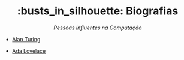 <h1 align="center"> :busts_in_silhouette: Biografias</h1>

<p align="center"><em>Pessoas influentes na Computação</em></p>

- [Alan Turing](https://github.com/DanielBrito/sturing/blob/master/Biografias/Personalidades/AlanTuring.md)

- [Ada Lovelace](https://github.com/DanielBrito/sturing/blob/master/Biografias/Personalidades/AlaLovelace.md)
